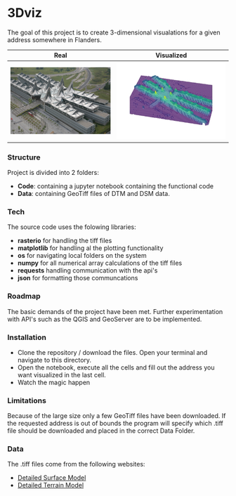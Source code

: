 # 3Dviz

The goal of this project is to create 3-dimensional visualations for a given address somewhere in Flanders.

Real                       |  Visualized
:------------------------------------------------------:|:------------------------------------------------------:
<img src="Source/gerechtsgebouw.jpg" alt="Justitiepaleis" width="400"/> | <img src="Source/chrome_Dj0hEWoBfS.jpg" alt="Visualisatie" width="400"/>


### Structure

Project is divided into 2 folders:

- **Code**: containing a jupyter notebook containing the functional code
- **Data**: containing GeoTiff files of DTM and DSM data.

### Tech

The source code uses the folowing libraries:
- **rasterio** for handling the tiff files
- **matplotlib** for handling al the plotting functionality
- **os** for navigating local folders on the system
- **numpy** for all numerical array calculations of the tiff files
- **requests** handling communication with the api's
- **json** for formatting those communcations

### Roadmap

The basic demands of the project have been met.
Further experimentation with API's such as the QGIS and GeoServer are to be implemented.

### Installation

- Clone the repository / download the files. Open your terminal and navigate to this directory.
- Open the notebook, execute all the cells and fill out the address you want visualized in the last cell.
- Watch the magic happen

### Limitations

Because of the large size only a few GeoTiff files have been downloaded. If the requested address is out of bounds
the program will specify which .tiff file should be downloaded and placed in the correct Data Folder.

### Data

The .tiff files come from the following websites:
- [Detailed Surface Model](https://www.geopunt.be/download?container=dhm-vlaanderen-ii-dsm-raster-1m&title=Digitaal%20Hoogtemodel%20Vlaanderen%20II,%20DSM,%20raster,%201m)
- [Detailed Terrain Model](https://www.geopunt.be/download?container=dhm-vlaanderen-ii-dtm-raster-1m&title=Digitaal%20Hoogtemodel%20Vlaanderen%20II,%20DTM,%20raster,%201m)

